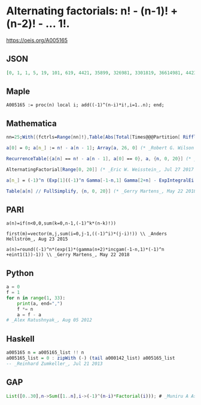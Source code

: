 # Alternating factorials: n\! \- \(n\-1\)\! \+ \(n\-2\)\! \- \.\.\. 1\!\.
https://oeis.org/A005165
## JSON
```JSON
[0, 1, 1, 5, 19, 101, 619, 4421, 35899, 326981, 3301819, 36614981, 442386619, 5784634181, 81393657019, 1226280710981, 19696509177019, 335990918918981, 6066382786809019, 115578717622022981, 2317323290554617019, 48773618881154822981]
```
## Maple
```Maple
A005165 := proc(n) local i; add((-1)^(n-i)*i!,i=1..n); end;
```
## Mathematica
```Mathematica
nn=25;With[{fctrls=Range[nn]!},Table[Abs[Total[Times@@@Partition[ Riffle[ Take[ fctrls,n],{1,-1}],2]]],{n,nn}]] (* _Harvey P. Dale_, Dec 10 2011 *)
```
```Mathematica
a[0] = 0; a[n_] := n! - a[n - 1]; Array[a, 26, 0] (* _Robert G. Wilson v_, Aug 06 2012 *)
```
```Mathematica
RecurrenceTable[{a[n] == n! - a[n - 1], a[0] == 0}, a, {n, 0, 20}] (* _Eric W. Weisstein_, Jul 27 2017 *)
```
```Mathematica
AlternatingFactorial[Range[0, 20]] (* _Eric W. Weisstein_, Jul 27 2017 *)
```
```Mathematica
a[n_] = (-1)^n (Exp[1]((-1)^n Gamma[-1-n,1] Gamma[2+n] - ExpIntegralEi[-1]) - 1)
```
```Mathematica
Table[a[n] // FullSimplify, {n, 0, 20}] (* _Gerry Martens_, May 22 2018 *)
```
## PARI
```PARI
a(n)=if(n<0,0,sum(k=0,n-1,(-1)^k*(n-k)!))
```
```PARI
first(m)=vector(m,j,sum(i=0,j-1,((-1)^i)*(j-i)!)) \\ _Anders Hellström_, Aug 23 2015
```
```PARI
a(n)=round((-1)^n*(exp(1)*(gamma(n+2)*incgam(-1-n,1)*(-1)^n +eint1(1))-1)) \\ _Gerry Martens_, May 22 2018
```
## Python
```Python
a = 0
f = 1
for n in range(1, 33):
    print(a, end=",")
    f *= n
    a = f - a
# _Alex Ratushnyak_, Aug 05 2012
```
## Haskell
```Haskell
a005165 n = a005165_list !! n
a005165_list = 0 : zipWith (-) (tail a000142_list) a005165_list
-- _Reinhard Zumkeller_, Jul 21 2013
```
## GAP
```GAP
List([0..30],n->Sum([1..n],i->(-1)^(n-i)*Factorial(i))); # _Muniru A Asiru_, Jun 01 2018
```
